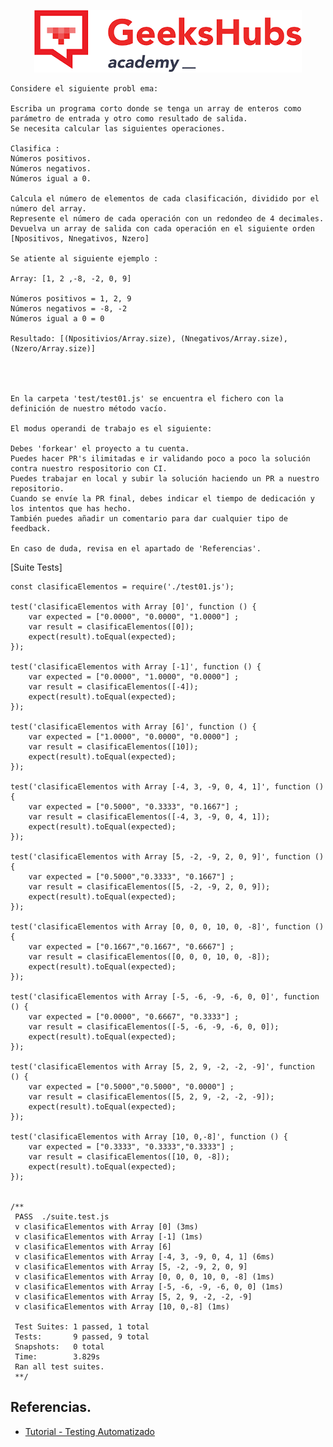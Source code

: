 <p align="center">
    <img src="https://github.com/GeeksHubsAcademy/2020-geekshubs-media/blob/master/image/logo.png" >	
</p>


    Considere el siguiente probl ema:

    Escriba un programa corto donde se tenga un array de enteros como parámetro de entrada y otro como resultado de salida.
    Se necesita calcular las siguientes operaciones.

    Clasifica :
    Números positivos.
    Números negativos.
    Números igual a 0.
         
    Calcula el número de elementos de cada clasificación, dividido por el número del array.
    Represente el número de cada operación con un redondeo de 4 decimales.
    Devuelva un array de salida con cada operación en el siguiente orden [Npositivos, Nnegativos, Nzero]
     
    Se atiente al siguiente ejemplo :
   
    Array: [1, 2 ,-8, -2, 0, 9]
    
    Números positivos = 1, 2, 9
    Números negativos = -8, -2
    Números igual a 0 = 0
   
    Resultado: [(Npositivios/Array.size), (Nnegativos/Array.size), (Nzero/Array.size)]
    
   
            

    En la carpeta 'test/test01.js' se encuentra el fichero con la definición de nuestro método vacío.
    
    El modus operandi de trabajo es el siguiente:
    
    Debes 'forkear' el proyecto a tu cuenta.
    Puedes hacer PR's ilimitadas e ir validando poco a poco la solución contra nuestro respositorio con CI.
    Puedes trabajar en local y subir la solución haciendo un PR a nuestro repositorio.
    Cuando se envíe la PR final, debes indicar el tiempo de dedicación y los intentos que has hecho.
    También puedes añadir un comentario para dar cualquier tipo de feedback.
    
    En caso de duda, revisa en el apartado de 'Referencias'.       
    



   [Suite Tests]
    
    const clasificaElementos = require('./test01.js');

    test('clasificaElementos with Array [0]', function () {
        var expected = ["0.0000", "0.0000", "1.0000"] ;
        var result = clasificaElementos([0]);
        expect(result).toEqual(expected);
    });

    test('clasificaElementos with Array [-1]', function () {
        var expected = ["0.0000", "1.0000", "0.0000"] ;
        var result = clasificaElementos([-4]);
        expect(result).toEqual(expected);
    });

    test('clasificaElementos with Array [6]', function () {
        var expected = ["1.0000", "0.0000", "0.0000"] ;
        var result = clasificaElementos([10]);
        expect(result).toEqual(expected);
    });

    test('clasificaElementos with Array [-4, 3, -9, 0, 4, 1]', function () {
        var expected = ["0.5000", "0.3333", "0.1667"] ;
        var result = clasificaElementos([-4, 3, -9, 0, 4, 1]);
        expect(result).toEqual(expected);
    });

    test('clasificaElementos with Array [5, -2, -9, 2, 0, 9]', function () {
        var expected = ["0.5000","0.3333", "0.1667"] ;
        var result = clasificaElementos([5, -2, -9, 2, 0, 9]);
        expect(result).toEqual(expected);
    });

    test('clasificaElementos with Array [0, 0, 0, 10, 0, -8]', function () {
        var expected = ["0.1667","0.1667", "0.6667"] ;
        var result = clasificaElementos([0, 0, 0, 10, 0, -8]);
        expect(result).toEqual(expected);
    });

    test('clasificaElementos with Array [-5, -6, -9, -6, 0, 0]', function () {
        var expected = ["0.0000", "0.6667", "0.3333"] ;
        var result = clasificaElementos([-5, -6, -9, -6, 0, 0]);
        expect(result).toEqual(expected);
    });

    test('clasificaElementos with Array [5, 2, 9, -2, -2, -9]', function () {
        var expected = ["0.5000","0.5000", "0.0000"] ;
        var result = clasificaElementos([5, 2, 9, -2, -2, -9]);
        expect(result).toEqual(expected);
    });

    test('clasificaElementos with Array [10, 0,-8]', function () {
        var expected = ["0.3333", "0.3333","0.3333"] ;
        var result = clasificaElementos([10, 0, -8]);
        expect(result).toEqual(expected);
    });


    /**
     PASS  ./suite.test.js
     v clasificaElementos with Array [0] (3ms)
     v clasificaElementos with Array [-1] (1ms)
     v clasificaElementos with Array [6]
     v clasificaElementos with Array [-4, 3, -9, 0, 4, 1] (6ms)
     v clasificaElementos with Array [5, -2, -9, 2, 0, 9]
     v clasificaElementos with Array [0, 0, 0, 10, 0, -8] (1ms)
     v clasificaElementos with Array [-5, -6, -9, -6, 0, 0] (1ms)
     v clasificaElementos with Array [5, 2, 9, -2, -2, -9]
     v clasificaElementos with Array [10, 0,-8] (1ms)

     Test Suites: 1 passed, 1 total
     Tests:       9 passed, 9 total
     Snapshots:   0 total
     Time:        3.829s
     Ran all test suites.
     **/


## Referencias.

* [Tutorial - Testing Automatizado](https://github.com/GeeksHubsAcademy/2020-js-vanilla-testing-FFFF/blob/master/README.md)

